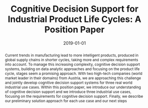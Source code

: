 ---
abstract: Current trends in manufacturing lead to more intelligent products, produced
  in global supply chains in shorter cycles, taking more and complex requirements
  into account. To manage this increasing complexity, cognitive decision support systems,
  building on data analytic approaches and focusing on the product life cycle, stages
  seem a promising approach. With two high-tech companies (world market leader in
  their domains) from Austria, we are approaching this challenge and jointly develop
  cognitive decision support systems for three real world industrial use cases. Within
  this position paper, we introduce our understanding of cognitive decision support
  and we introduce three industrial use cases, focusing on the requirements for cognitive
  decision support. Finally, we describe our preliminary solution approach for each
  use case and our next steps
authors:
- Stefan Thalmann
- Heimo Gursch
- Josef Suschnigg
- Milot Gashi
- Helmut Ennsbrunner
- Anna Katharina Fuchs
- Tobias Schreck
- Belgin Mutlu
- Jürgen Mangler
- Gertrude Kappel
- Christian Huemer
- Stefanie Lindstaedt
date: '2019-01-01'
featured: false
links:
- name: Publik
  url: https://publik.tuwien.ac.at/showentry.php?ID=281823&lang=2
publication_types:
- '1'
publishDate: '2019-01-01'
title: 'Cognitive Decision Support for Industrial Product Life Cycles: A Position
  Paper'
url_pdf: https://publik.tuwien.ac.at/files/publik_281823.pdf
---